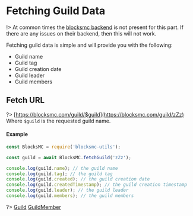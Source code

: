 # Fetching Guild Data

!> At common times the [blocksmc backend](https://blocksmc.com/) is not present for this part. If there are any issues on their backend, then this will not work.

Fetching guild data is simple and will provide you with the following:
- Guild name
- Guild tag
- Guild creation date
- Guild leader
- Guild members

## Fetch URL
?> [https://blocksmc.com/guild/$guild](https://blocksmc.com/guild/zZz)
<br>
Where `$guild` is the requested guild name.

#### Example
```javascript
const BlocksMC = require('blocksmc-utils');

const guild = await BlocksMC.fetchGuild('zZz');

console.log(guild.name); // the guild name
console.log(guild.tag); // the guild tag
console.log(guild.created); // the guild creation date
console.log(guild.createdTimestamp); // the guild creation timestamp
console.log(guild.leader); // the guild leader
console.log(guild.members); // the guild members
```

?> [Guild](typescript/types/guilds.md?id=guild) [GuildMember](typescript/types/guilds.md?id=guildmember)